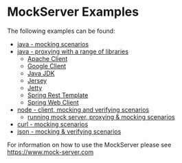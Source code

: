 MockServer Examples
===================

The following examples can be found:
- [java - mocking scenarios](https://github.com/mock-server/mockserver/tree/master/mockserver-examples/src/main/java/org/mockserver/examples/mockserver)
- [java - proxying with a range of libraries](https://github.com/mock-server/mockserver/tree/master/mockserver-examples/src/main/java/org/mockserver/examples/proxy/service)
  - [Apache Client](https://github.com/mock-server/mockserver/tree/master/mockserver-examples/src/main/java/org/mockserver/examples/proxy/service/apacheclient) 
  - [Google Client](https://github.com/mock-server/mockserver/tree/master/mockserver-examples/src/main/java/org/mockserver/examples/proxy/service/googleclient) 
  - [Java JDK](https://github.com/mock-server/mockserver/tree/master/mockserver-examples/src/main/java/org/mockserver/examples/proxy/service/javaclient)
  - [Jersey](https://github.com/mock-server/mockserver/tree/master/mockserver-examples/src/main/java/org/mockserver/examples/proxy/service/jerseyclient) 
  - [Jetty](https://github.com/mock-server/mockserver/tree/master/mockserver-examples/src/main/java/org/mockserver/examples/proxy/service/jettyclient)
  - [Spring Rest Template](https://github.com/mock-server/mockserver/tree/master/mockserver-examples/src/main/java/org/mockserver/examples/proxy/service/springresttemplate) 
  - [Spring Web Client](https://github.com/mock-server/mockserver/tree/master/mockserver-examples/src/main/java/org/mockserver/examples/proxy/service/springwebclient)
- [node - client, mocking and verifying scenarios](https://github.com/mock-server/mockserver/tree/master/mockserver-examples/node_examples)
  - [running mock server, proxying & mocking scenarios](https://github.com/mock-server/mockserver/blob/master/mockserver-examples/node_examples/run_mockserver_and_add_expectations/server.js)
- [curl - mocking scenarios](https://github.com/mock-server/mockserver/blob/master/mockserver-examples/curl_examples.md)
- [json - mocking & verifying scenarios](https://github.com/mock-server/mockserver/blob/master/mockserver-examples/json_examples.md)

For information on how to use the MockServer please see https://www.mock-server.com